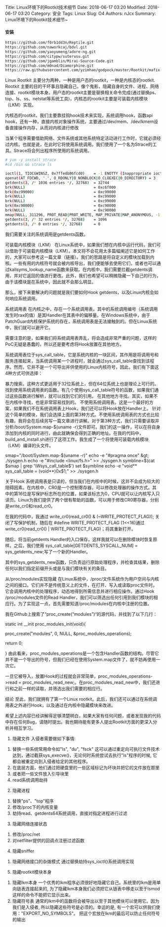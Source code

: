 Title: Linux环境下的Rootkit技术细节
Date: 2018-06-17 03:20
Modified: 2018-06-17 03:20
Category: 安全
Tags: Linux
Slug: O4
Authors: nJcx
Summary: Linux环境下的Rootkit技术细节~

#### 安装

```bash
https://github.com/f0rb1dd3n/Reptile.git
https://github.com/naworkcaj/bdvl.git
https://github.com/yaoyumeng/adore-ng.git
https://github.com/citypw/suterusu.git
https://github.com/jgamblin/Mirai-Source-Code.git
https://github.com/m0nad/Diamorphine.git
https://raw.githubusercontent.com/yzimhao/godpock/master/Rootkit/mafix.tar.gz
```

Linux Rootkit 主要分为两种，一种是用户态的rootkit，一种是内核态的rootkit. Rootkit 主要的目的干坏事且隐藏自己，像个鬼影，隐藏自身的文件、进程、网络连接、rootkit模块本身。用户态的rootkit主要是替换相关命令完成(通过替换ps、top、ls、ss、netstat等系统工具)，内核态的rootkit主要是可装载内核模块（LKM）实现。

 


内核态的rootkit，我们主要靠挂钩hook技术来实现，系统调用hook，函数api hook，还有一种，直接内核对象操作系统，主要通过/dev/mem、/dev/kmem设备直接操作内存，从而对内核进行修改
    
    
 
当某个程序需要借助网络、文件系统或其他系统特定活动进行工作时，它就必须经过内核。也就是说，在此时它将使用系统调用。我们使用了一个名为Strace的工具。Strace将会列出程序所使用的系统调用。

```bash
# yum -y install strace
#cd /bin && strace ls 

ioctl(1, TIOCGWINSZ, 0x7ffedb86fcd0)    = -1 ENOTTY (Inappropriate ioctl for device)
openat(AT_FDCWD, ".", O_RDONLY|O_NONBLOCK|O_CLOEXEC|O_DIRECTORY) = 3
getdents(3, /* 1036 entries */, 32768)  = 32744
brk(NULL)                               = 0xc6f000
brk(0xc99000)                           = 0xc99000
brk(NULL)                               = 0xc99000
brk(NULL)                               = 0xc99000
brk(0xc90000)                           = 0xc90000
brk(NULL)                               = 0xc90000
mmap(NULL, 311296, PROT_READ|PROT_WRITE, MAP_PRIVATE|MAP_ANONYMOUS, -1, 0) = 0x7f60ea4a8000
getdents(3, /* 32 entries */, 32768)    = 1096
getdents(3, /* 0 entries */, 32768)     = 0

```
我们需要关注的系统调用是getdents函数。




 

可装载内核模块（LKM）
在Linux系统中，如果我们想在内核中运行代码，我们可以借助于可装载内核模块（LKM）。本文将不会花用太多篇幅阐述它是如何工作的，大家可以参考这一篇文章（链接）。我们的思路是将自定义的模块加载到内核。一些有用的内核符号就会被内核导出，我们便能够去使用它们，或者也可以通过kallsyms_lookup_name函数来获取。在内核中，我们需要拦截getdents调用，并对它返回的值进行更改。此外，我们也希望可以稍微隐藏一下自己的行为，由于该模块是在系统中，因此就不会那么明显。

那么，接下来要解决的问题就是我们要如何Hook getdents，以及Linux内核会如何响应系统调用。

 

系统调用表
在内核之中，存在一个系统调用表。其中的系统调用编号（系统调用发生时rax的值）是其Handler在其表中的偏移量。在Windows系统中，由于PatchGuard内核保护系统的存在，系统调用表是无法接触到的。但在Linux系统中，我们就可以避开它。

需要注意的是，如果我们将系统调用表弄乱，将会造成非常严重的问题，这样的PoC无疑是愚蠢的，所以还是要考虑将Hook放置在其他地方。

系统调用表位于sys_call_table，它是系统内核的一块区间，其作用是将调用号和服务连接起来，当系统调用某一个进程时，就会通过sys_call_table查找到该程序。然而，它并不是一个可导出并供使用的Linux内核符号，因此，我们有下面这4种方式可供选择：

暴力搜索。这种方式更适用于32位系统上，但在64位系统上也是理论上可行的。
找到使用系统调用表的函数。有几个使用sys_call_table符号的函数，如果我们通过这些函数进行解析，就可以找到它们的引用。
在其他地方寻找。其实，如果不在内核中寻找，也是非常容易找到的。
不使用系统调用表。这是一个最好的方案，如果我们不在系统调用表上Hook，我们还可以将Hook放在Handler上。
针对这个简单的模块，我们会选择上面的第3种方式。不使用系统调用表的方式也比较有趣，我将会在后续另写一篇文章进行讲解。对于第3种方式，我们只需要读取并分析/boot/System.map-$(uname -r)文件即可。我们的这一操作，可以在将自身添加到内核的同时进行，由此就确保会得到正确的地址。在我的代码中，build_and_install.sh进行了这项工作。我生成了一个将使用可装载内核模块（LKM）编译的头文件。

smap="/boot/System.map-$(uname -r)"
echo -e "#pragma once" &gt; ./sysgen.h
echo -e "#include <linux/fs.h>" >> ./sysgen.h
symbline=$(cat $smap | grep '\Wsys_call_table$')
set $symbline
echo -e "void** sys_call_table = (void**)0x$1;" >> ./sysgen.h
 

关于Hook
系统调用表是只读的，但当我们在内核中的时候，这并不会成为较大的阻碍因素。在内核中，CR0是一个控制寄存器，可以修改处理器的操作方式。其中的第16位是写保护标志所在的位置，如果该标志为0，CPU就可以让内核写入只读页。Linux为我们提供了两个很有帮助的函数，可以用于修改CR0寄存器，分别是write_cr0和read_cr0。

在我的代码中，我通过 write_cr0(read_cr0() & (~WRITE_PROTECT_FLAG)); 关闭了写保护机制，随后在 #define WRITE_PROTECT_FLAG (1<<16)通过 write_cr0(read_cr0() | WRITE_PROTECT_FLAG)；将其重新打开。

随后，将当前getdents Handler的入口保存，这样我就可以在删除模块时恢复原样。之后，我们使用 sys_call_table[GETDENTS_SYSCALL_NUM] = sys_getdents_new;写了一个新的Handler。

其中的sys_getdents_new函数，只负责运行原始处理程序，并检查其结果，删除任何以我们指定前缀开头或是与我们模块有关的条目。

 

从/proc/modules实现隐藏
在Linux系统中，/proc/文件系统作为用户空间与内核之间的接口。它们并不是传统意义上的文件，在打开、写入或读取proc文件时，它会调用内核中的处理程序，动态地得到所需信息并进行相应操作。通过Hook /proc/modules文件的Read Handler，我们可以筛选出任何引用到我们模块的相应行。为了实现这一点，首先需要知道/proc/modules在内核中注册的位置。

我在Github上搜索了“proc_create(“modules”)“的源代码，并找到了以下几行：

static int __init proc_modules_init(void){

proc_create("modules", 0, NULL, &proc_modules_operations);

return 0;

}
由此看来，proc_modules_operations是一个包含Handler函数的结构。尽管它并不是一个导出的符号，但我们已经在使用System.map文件了，就不妨再使用一次它。

一旦它被导入，放置Hook的过程就会非常简单，proc_modules_operations->read = proc_modules_read_new;。在proc_modules_read_new中，我们还进行和之前一样的读取，并筛选出我们需要的相应行。

 

结论
至此，我们就拥有了第一个Linux rootkit。此后，我们还可以通过在系统调用表之外进行Hook，以及通过在内核中隐藏模块来改进。

希望上述内容已经讲解得足够清楚明白，如果大家有任何问题，或者发现我的代码中存在任何Bug，请随时提出。我也期待能有更多人提出Rootkit方面的更深入分析并相互学习。







   
1. 隐藏文件
入侵者需要做如下事情: 
  1) 替换一些系统常用命令如"ls", "du", "fsck"
  这可以通过重定向可执行文件技术达到，通过截获sys_execve()，无论何时系统尝试去执行"ls"程序的时候, 它都会被重定向到入侵者给定的其他程序。
  2) 在底层方面，他们通过把硬盘里的一些区域标记为坏块并把它的文件放在那里
  3) 或者把一些文件放入引导块里
  4) read系统调用劫持

2. 隐藏进程
  1) 替换"ps"、"top"程序
  2) 修改/proc下的内核变量
  3) 劫持read、getdents64系统调用，直接对指定进程进行过滤

3. 隐藏网络连接状态
  1) 修改/proc/net
  2) 对netfilter提供的回调点注册过滤函数

4. 隐藏sniffer
  1) 隐藏网络接口的杂拨模式
  通过替换劫持sys_ioctl()系统调用实现

5. 隐藏rootkit模块本身
  1) 隐藏lkm本身
  一个优秀的lkm程序必须很好地隐藏它自己。系统里的lkm是用单向链表连接起来的, 为了隐藏lkm本身我们必须把它从链表中移走以至于lsmod这样的命令不能把它显示出来。 
  2) 隐藏符号表
  通常的lkm中的函数将会被导出以至于其他模块可以使用它。因为我们是入侵者, 所以隐藏这些符号是必须的。幸运的是, 有一个宏可以供我们使用："EXPORT_NO_SYMBOLS"。 把这个宏放在lkm的最后可以防止任何符号的输出
  